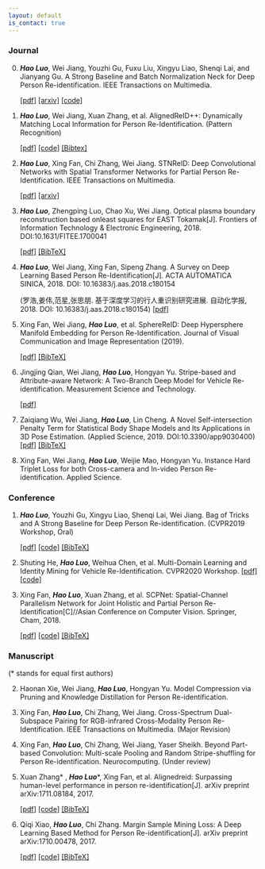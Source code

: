 ```yaml
---
layout: default
is_contact: true
---
```


### Journal
0. _**Hao Luo**_, Wei Jiang, Youzhi Gu, Fuxu Liu, Xingyu Liao, Shenqi Lai, and Jianyang Gu. A Strong Baseline and Batch Normalization Neck for Deep Person Re-identification. IEEE Transactions on Multimedia.
    
     [[pdf]](https://ieeexplore.ieee.org/document/8930088)
     [[arxiv]](https://arxiv.org/pdf/1906.08332)
     [[code]](https://github.com/michuanhaohao/reid-strong-baseline)

1. **_Hao Luo_**, Wei Jiang, Xuan Zhang, et al. AlignedReID++: Dynamically Matching Local Information for Person Re-Identification. (Pattern Recognition)
     
     [[pdf]](https://www.sciencedirect.com/science/article/pii/S0031320319302031?via%3Dihub#!)
     [[code]](https://github.com/michuanhaohao/AlignedReID)
     [[Bibtex]](https://www.sciencedirect.com/sdfe/arp/cite?pii=S0031320319302031&format=text%2Fx-bibtex&withabstract=true)

1. _**Hao Luo**_, Xing Fan, Chi Zhang, Wei Jiang. STNReID: Deep Convolutional Networks with Spatial Transformer Networks for
Partial Person Re-Identification. IEEE Transactions on Multimedia. 

    [[pdf]](https://ieeexplore.ieee.org/abstract/document/8955948)
    [[arxiv]](https://arxiv.org/abs/1903.07072)

2. _**Hao Luo**_, Zhengping Luo, Chao Xu, Wei Jiang. Optical plasma boundary reconstruction based onleast squares for EAST Tokamak[J]. Frontiers of Information Technology & Electronic Engineering, 2018. DOI:10.1631/FITEE.1700041

     [[pdf]](https://link.springer.com/epdf/10.1631/FITEE.1700041?author_access_token=tlJSLoMbjXP3mRmcXS-0s7qs8EejajWv27JGSSdziJsKiCdueyoZkXakQrsMEbo4Oa3Crq_PDM8LQYwymjPSKKTSZVQeUgh_nIc9ADESazeFCgmY9BvUjeyVYkJG_zy7)
     [[BibTeX]](https://scholar.googleusercontent.com/scholar.bib?q=info:I6aH4PLqpYkJ:scholar.google.com/&output=citation&scisig=AAGBfm0AAAAAXEq393n84npYEyG4FrgGcA6imHWHPB7B&scisf=4&ct=citation&cd=-1&hl=en)
3. **_Hao Luo_**, Wei Jiang, Xing Fan, Sipeng Zhang. A Survey on Deep Learning Based Person Re-Identification[J]. ACTA AUTOMATICA SINICA, 2018. DOI: 10.16383/j.aas.2018.c180154
   
   (罗浩,姜伟,范星,张思朋. 基于深度学习的行人重识别研究进展. 自动化学报, 2018. DOI: 10.16383/j.aas.2018.c180154)
   [[pdf]](http://www.cnki.net/kcms/detail/detail.aspx?dbcode=CJFD&dbname=cjfdtotal&filename=MOTO20190121007&uid=WEEvREcwSlJHSldRa1FhcEE0QVRCZ2VvUjJsTFh6b1NpN21hVHEzNFhOcz0=$9A4hF_YAuvQ5obgVAqNKPCYcEjKensW4ggI8Fm4gTkoUKaID8j8gFw!!&v=MzAwODBLQ0xmWWJHNEg5ak1ybzFFWk9zSVkzZ3h5aFlTNkVsMVFIdmpyaFkxQ01EN1I3cWVidVp1RkN6bFY3N0JJMWc9)
   
4. Xing Fan, Wei Jiang, _**Hao Luo**_, et al. SphereReID: Deep Hypersphere Manifold Embedding for Person Re-Identification. Journal of Visual Communication and Image Representation (2019).
     
     [[pdf]](https://www.sciencedirect.com/science/article/pii/S1047320319300100)
     [[BibTeX]](https://scholar.googleusercontent.com/scholar.bib?q=info:ewJ21m_l3V4J:scholar.google.com/&output=citation&scisig=AAGBfm0AAAAAXEBOQ8JRAajWxcV_0pMCEt1wCgLBSlvP&scisf=4&ct=citation&cd=-1&hl=en&scfhb=1)

5. Jingjing Qian, Wei Jiang, _**Hao Luo**_, Hongyan Yu. Stripe-based and Attribute-aware Network: A Two-Branch Deep Model for Vehicle Re-identification. Measurement Science and Technology.

     [[pdf]](https://arxiv.org/abs/1910.05549)

6. Zaiqiang Wu, Wei Jiang,  _**Hao Luo**_, Lin Cheng. A Novel Self-intersection Penalty Term for Statistical Body Shape Models and Its Applications in 3D Pose Estimation. (Applied Science, 2019. DOI:10.3390/app9030400)
    [[pdf]](https://www.mdpi.com/2076-3417/9/3/400/pdf)
    [[BibTeX]](https://scholar.googleusercontent.com/scholar.bib?q=info:x-txlqHp-RcJ:scholar.google.com/&output=citation&scisig=AAGBfm0AAAAAXJBx6qcmwMcTUTMAhF7aZrTFmY6PuHeR&scisf=4&ct=citation&cd=-1&hl=en)

7. Xing Fan, Wei Jiang, _**Hao Luo**_, Weijie Mao, Hongyan Yu. Instance Hard Triplet Loss for both Cross-camera and In-video Person Re-identification. Applied Science.


### Conference

1. _**Hao Luo**_, Youzhi Gu, Xingyu Liao, Shenqi Lai, Wei Jiang. Bag of Tricks and A Strong Baseline for Deep Person Re-identification. (CVPR2019 Workshop, Oral)
    
    [[pdf]](http://openaccess.thecvf.com/content_CVPRW_2019/papers/TRMTMCT/Luo_Bag_of_Tricks_and_a_Strong_Baseline_for_Deep_Person_CVPRW_2019_paper.pdf)
    [[code]](https://github.com/michuanhaohao/reid-strong-baseline)
    [[BibTeX]](https://scholar.googleusercontent.com/scholar.bib?q=info:RxqEUyutr40J:scholar.google.com/&output=citation&scisdr=CgXpnu4DEJnWxd22hAQ:AAGBfm0AAAAAXTqznAS01UoQH5zilYL9cMQ2aB6eaWFo&scisig=AAGBfm0AAAAAXTqznFJ-dkm9EDqP1nt8KgYSsYP2K0L0&scisf=4&ct=citation&cd=-1&hl=en)

2. Shuting He, _**Hao Luo**_, Weihua Chen, et al. Multi-Domain Learning and Identity Mining for Vehicle Re-Identification. CVPR2020 Workshop.
    [[pdf]](https://arxiv.org/pdf/2004.10547.pdf)
    [[code]](https://github.com/heshuting555/AICITY2020_DMT_VehicleReID)

2. Xing Fan, **_Hao Luo_**, Xuan Zhang, et al. SCPNet: Spatial-Channel Parallelism Network for Joint Holistic and Partial Person Re-Identification[C]//Asian Conference on Computer Vision. Springer, Cham, 2018.

     [[pdf]](https://arxiv.org/pdf/1810.06996)
     [[code]](https://github.com/xfanplus/Open-SCPNet)
     [[BibTeX]](https://scholar.googleusercontent.com/scholar.bib?q=info:AuhTpjNoWJAJ:scholar.google.com/&output=citation&scisdr=CgXpnu4DEJnWxd2xGVw:AAGBfm0AAAAAXTq0AVzst6xswfFkOA7kdpBNOLh__AeQ&scisig=AAGBfm0AAAAAXTq0AZMwXu4Y2xQEYylcGtkZ07yDR6RG&scisf=4&ct=citation&cd=-1&hl=en)

### Manuscript
(* stands for equal first authors)
      

2. Haonan Xie, Wei Jiang, _**Hao Luo**_, Hongyan Yu. Model Compression via Pruning and Knowledge Distillation for Person Re-identification.

3. Xing Fan, _**Hao Luo**_, Chi Zhang, Wei Jiang. Cross-Spectrum Dual-Subspace Pairing for RGB-infrared Cross-Modality Person Re-Identification. IEEE Transactions on Multimedia. (Major Revision)
     
4. Xing Fan, _**Hao Luo**_, Chi Zhang, Wei Jiang, Yaser Sheikh. Beyond Part-based Convolution: Multi-scale Pooling and Random Stripe-shuffling for Person Re-identification. Neurocomputing. (Under review)

7. Xuan Zhang* , _**Hao Luo**_*, Xing Fan, et al. Alignedreid: Surpassing human-level performance in person re-identification[J]. arXiv preprint arXiv:1711.08184, 2017. 
     
     [[pdf]](https://arxiv.org/pdf/1711.08184)
     [[code]](https://github.com/michuanhaohao/AlignedReID)
     [[BibTeX]](https://scholar.googleusercontent.com/scholar.bib?q=info:XtSMP2EIsNwJ:scholar.google.com/&output=citation&scisig=AAGBfm0AAAAAW9wS6wWQgOfeC-eb7K_WyxYtKWA3R9Fb&scisf=4&ct=citation&cd=-1&hl=zh-CN)

8. Qiqi Xiao, _**Hao Luo**_, Chi Zhang. Margin Sample Mining Loss: A Deep Learning Based Method for Person Re-identification[J]. arXiv preprint arXiv:1710.00478, 2017.

     [[pdf]](https://arxiv.org/pdf/1710.00478)
     [[code]](https://github.com/michuanhaohao/keras_reid)
     [[BibTeX]](https://scholar.googleusercontent.com/scholar.bib?q=info:qcCyyEwPnwMJ:scholar.google.com/&output=citation&scisig=AAGBfm0AAAAAW9wYK0vc8X3rC5JOoEV2ox2DydaOprHo&scisf=4&ct=citation&cd=-1&hl=zh-CN)
